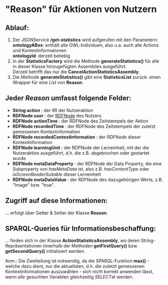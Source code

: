 # "Reason" für Aktionen von Nutzern

## Ablauf:

1. Der JSONService **/get-statistics** wird aufgerufen mit den Parametern: \
**ontologyABox**: enthält alle OWL-Individuen, also u.a. auch alle Actions und Kontextinformationen \
**ontologyId**: derzeit beliebig
2. In der **StatisticsFactory** wird die Methode **generateStatistics()** für alle in dieser Klasse hinzugefügten Assemblies ausgeführt. \
Derzeit betrifft das nur die **CancelActionStatisticsAssembly**. 
3. Die Methode **generateStatistics()** gibt eine **StatisticsList** zurück: einen Wrapper für eine *List* von **Reason**.

## Jeder *Reason* umfasst folgende Felder: 
- **String action** : der IRI der Nutzeraktion 
- **RDFNode user** : der [RDFNode] des Nutzers
- **RDFNode actionTime** : der RDFNode des Zeitstempels der Aktion
- **RDFNode recordedTime** : der RDFNode des Zeitstempels der zuletzt gemessenen Kontextinformation
- **RDFNode recordedContextInformation** : der RDFNode dieser Kontextinformation
- **RDFNode learningUnit** : der RDFNode der Lerneinheit, mit der die Nutzeraktion ausgeführt, d.h. die z.B. abgebrochen oder gestartet wurde
- **RDFNode metaDataProperty** : der RDFNode der Data Property, die eine Subproperty von *hasMetaData* ist, also z.B. *hasContentType* oder *isScreenReaderSuitable* dieser Lerneinheit
- **RDFNode metaDataValue** : der RDFNode des dazugehörigen Werts, z.B. "Image" bzw. "true".

## Zugriff auf diese Informationen:

... erfolgt über Getter & Setter der Klasse **Reason**.

## SPARQL-Queries für Informationsbeschaffung:

... finden sich in der Klasse **ActionStatisticsAssembly**, wo deren String-Repräsentationen innerhalb der Methoden **getFirstQuery()** bzw. **getSecondQuery()** initialisiert werden.

Anm.: Die Zweiteilung ist notwendig, da die SPARQL-Funktion **max()** - welche dazu dient, nur die aktuellsten, d.h. die zuletzt gemessenen Kontextinformationen auszuwählen - sich nicht korrekt anwenden lässt, wenn *alle* gesuchten Variablen gleichzeitig *SELECT*et werden.


[RDFNode]:https://jena.apache.org/documentation/javadoc/jena/index.html?org/apache/jena/rdf/model/RDFNode.html